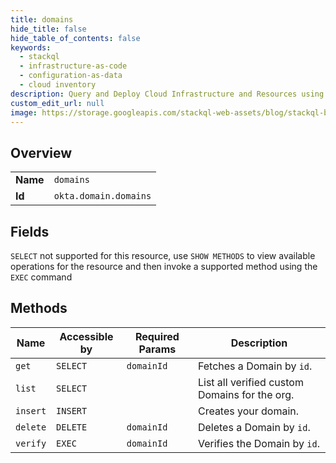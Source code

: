 ```yaml
---
title: domains
hide_title: false
hide_table_of_contents: false
keywords:
  - stackql
  - infrastructure-as-code
  - configuration-as-data
  - cloud inventory
description: Query and Deploy Cloud Infrastructure and Resources using SQL
custom_edit_url: null
image: https://storage.googleapis.com/stackql-web-assets/blog/stackql-blog-post-featured-image.png
---
```

  
    

## Overview
<table><tbody>
<tr><td><b>Name</b></td><td><code>domains</code></td></tr>
<tr><td><b>Id</b></td><td><code>okta.domain.domains</code></td></tr>
</tbody></table>

## Fields
`SELECT` not supported for this resource, use `SHOW METHODS` to view available operations for the resource and then invoke a supported method using the `EXEC` command  
## Methods
| Name | Accessible by | Required Params | Description |
| ---- | ------------- | --------------- | ----------- |
| `get` | `SELECT` | `domainId` | Fetches a Domain by `id`. |
| `list` | `SELECT` |  | List all verified custom Domains for the org. |
| `insert` | `INSERT` |  | Creates your domain. |
| `delete` | `DELETE` | `domainId` | Deletes a Domain by `id`. |
| `verify` | `EXEC` | `domainId` | Verifies the Domain by `id`. |
